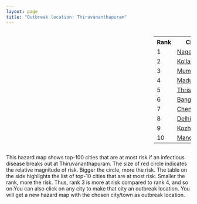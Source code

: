 ```yaml
---
layout: page
title: "Outbreak location: Thiruvananthapuram"
---
```

<div style="width: 100%; overflow: auto;">
<div style="width: 75%; float: left;">
<div id="mapid">
<script src="https://buda-magenta.github.io/hazard_map/load_map.js"></script>

<script>
var marker_outbreak = L.marker([8.576971, 77.050125],{"autoPan": true}).addTo(map); marker_outbreak.bindTooltip("Thiruvananthapuram").openTooltip();

var circle_1 = L.circle([8.188047, 77.429049], {"pane": "markerPane", "color": "red", "fill": true, "fillOpacity": 0.2, "fillRule": "evenodd", "lineCap": "round", "lineJoin": "round", "opacity": 1.0, "radius": 75299, "stroke": true, "weight": 3}).addTo(map);
circle_1.bindTooltip("Nagercoil<br>rank: 1<br>hazard index: 0.075300")
circle_1.bindPopup('<a href="https://buda-magenta.github.io/hazard_map/Nagercoil">Nagercoil</a>')

var circle_2 = L.circle([8.887951, 76.595501], {"pane": "markerPane", "color": "red", "fill": true, "fillOpacity": 0.2, "fillRule": "evenodd", "lineCap": "round", "lineJoin": "round", "opacity": 1.0, "radius": 61422, "stroke": true, "weight": 3}).addTo(map);
circle_2.bindTooltip("Kollam<br>rank: 2<br>hazard index: 0.061422")
circle_2.bindPopup('<a href="https://buda-magenta.github.io/hazard_map/Kollam">Kollam</a>')

var circle_3 = L.circle([19.075990, 72.877393], {"pane": "markerPane", "color": "red", "fill": true, "fillOpacity": 0.2, "fillRule": "evenodd", "lineCap": "round", "lineJoin": "round", "opacity": 1.0, "radius": 34786, "stroke": true, "weight": 3}).addTo(map);
circle_3.bindTooltip("Mumbai<br>rank: 3<br>hazard index: 0.034786")
circle_3.bindPopup('<a href="https://buda-magenta.github.io/hazard_map/Mumbai">Mumbai</a>')

var circle_4 = L.circle([9.926115, 78.114098], {"pane": "markerPane", "color": "red", "fill": true, "fillOpacity": 0.2, "fillRule": "evenodd", "lineCap": "round", "lineJoin": "round", "opacity": 1.0, "radius": 25527, "stroke": true, "weight": 3}).addTo(map);
circle_4.bindTooltip("Madurai<br>rank: 4<br>hazard index: 0.025528")
circle_4.bindPopup('<a href="https://buda-magenta.github.io/hazard_map/Madurai">Madurai</a>')

var circle_5 = L.circle([10.525626, 76.213254], {"pane": "markerPane", "color": "red", "fill": true, "fillOpacity": 0.2, "fillRule": "evenodd", "lineCap": "round", "lineJoin": "round", "opacity": 1.0, "radius": 25425, "stroke": true, "weight": 3}).addTo(map);
circle_5.bindTooltip("Thrissur<br>rank: 5<br>hazard index: 0.025426")
circle_5.bindPopup('<a href="https://buda-magenta.github.io/hazard_map/Thrissur">Thrissur</a>')

var circle_6 = L.circle([12.979120, 77.591300], {"pane": "markerPane", "color": "red", "fill": true, "fillOpacity": 0.2, "fillRule": "evenodd", "lineCap": "round", "lineJoin": "round", "opacity": 1.0, "radius": 17441, "stroke": true, "weight": 3}).addTo(map);
circle_6.bindTooltip("Bangalore<br>rank: 6<br>hazard index: 0.017441")
circle_6.bindPopup('<a href="https://buda-magenta.github.io/hazard_map/Bangalore">Bangalore</a>')

var circle_7 = L.circle([13.083694, 80.270186], {"pane": "markerPane", "color": "red", "fill": true, "fillOpacity": 0.2, "fillRule": "evenodd", "lineCap": "round", "lineJoin": "round", "opacity": 1.0, "radius": 16625, "stroke": true, "weight": 3}).addTo(map);
circle_7.bindTooltip("Chennai<br>rank: 7<br>hazard index: 0.016626")
circle_7.bindPopup('<a href="https://buda-magenta.github.io/hazard_map/Chennai">Chennai</a>')

var circle_8 = L.circle([28.651718, 77.221939], {"pane": "markerPane", "color": "red", "fill": true, "fillOpacity": 0.2, "fillRule": "evenodd", "lineCap": "round", "lineJoin": "round", "opacity": 1.0, "radius": 13389, "stroke": true, "weight": 3}).addTo(map);
circle_8.bindTooltip("Delhi<br>rank: 8<br>hazard index: 0.013389")
circle_8.bindPopup('<a href="https://buda-magenta.github.io/hazard_map/Delhi">Delhi</a>')

var circle_9 = L.circle([11.258608, 75.778874], {"pane": "markerPane", "color": "red", "fill": true, "fillOpacity": 0.2, "fillRule": "evenodd", "lineCap": "round", "lineJoin": "round", "opacity": 1.0, "radius": 13300, "stroke": true, "weight": 3}).addTo(map);
circle_9.bindTooltip("Kozhikode<br>rank: 9<br>hazard index: 0.013301")
circle_9.bindPopup('<a href="https://buda-magenta.github.io/hazard_map/Kozhikode">Kozhikode</a>')

var circle_10 = L.circle([12.869810, 74.843008], {"pane": "markerPane", "color": "red", "fill": true, "fillOpacity": 0.2, "fillRule": "evenodd", "lineCap": "round", "lineJoin": "round", "opacity": 1.0, "radius": 9344, "stroke": true, "weight": 3}).addTo(map);
circle_10.bindTooltip("Mangalore<br>rank: 10<br>hazard index: 0.009344")
circle_10.bindPopup('<a href="https://buda-magenta.github.io/hazard_map/Mangalore">Mangalore</a>')

var circle_11 = L.circle([9.931308, 76.267414], {"pane": "markerPane", "color": "red", "fill": true, "fillOpacity": 0.2, "fillRule": "evenodd", "lineCap": "round", "lineJoin": "round", "opacity": 1.0, "radius": 9131, "stroke": true, "weight": 3}).addTo(map);
circle_11.bindTooltip("Kochi<br>rank: 11<br>hazard index: 0.009132")
circle_11.bindPopup('<a href="https://buda-magenta.github.io/hazard_map/Kochi">Kochi</a>')

var circle_12 = L.circle([8.701220, 77.579269], {"pane": "markerPane", "color": "red", "fill": true, "fillOpacity": 0.2, "fillRule": "evenodd", "lineCap": "round", "lineJoin": "round", "opacity": 1.0, "radius": 8384, "stroke": true, "weight": 3}).addTo(map);
circle_12.bindTooltip("Tirunelveli<br>rank: 12<br>hazard index: 0.008385")
circle_12.bindPopup('<a href="https://buda-magenta.github.io/hazard_map/Tirunelveli">Tirunelveli</a>')

var circle_13 = L.circle([9.500665, 76.412414], {"pane": "markerPane", "color": "red", "fill": true, "fillOpacity": 0.2, "fillRule": "evenodd", "lineCap": "round", "lineJoin": "round", "opacity": 1.0, "radius": 6315, "stroke": true, "weight": 3}).addTo(map);
circle_13.bindTooltip("Alappuzha<br>rank: 13<br>hazard index: 0.006315")
circle_13.bindPopup('<a href="https://buda-magenta.github.io/hazard_map/Alappuzha">Alappuzha</a>')

var circle_14 = L.circle([17.388786, 78.461065], {"pane": "markerPane", "color": "red", "fill": true, "fillOpacity": 0.2, "fillRule": "evenodd", "lineCap": "round", "lineJoin": "round", "opacity": 1.0, "radius": 5489, "stroke": true, "weight": 3}).addTo(map);
circle_14.bindTooltip("Hyderabad<br>rank: 14<br>hazard index: 0.005489")
circle_14.bindPopup('<a href="https://buda-magenta.github.io/hazard_map/Hyderabad">Hyderabad</a>')

var circle_15 = L.circle([11.001812, 76.962843], {"pane": "markerPane", "color": "red", "fill": true, "fillOpacity": 0.2, "fillRule": "evenodd", "lineCap": "round", "lineJoin": "round", "opacity": 1.0, "radius": 5116, "stroke": true, "weight": 3}).addTo(map);
circle_15.bindTooltip("Coimbatore<br>rank: 15<br>hazard index: 0.005116")
circle_15.bindPopup('<a href="https://buda-magenta.github.io/hazard_map/Coimbatore">Coimbatore</a>')

var circle_16 = L.circle([11.664300, 78.146000], {"pane": "markerPane", "color": "red", "fill": true, "fillOpacity": 0.2, "fillRule": "evenodd", "lineCap": "round", "lineJoin": "round", "opacity": 1.0, "radius": 4005, "stroke": true, "weight": 3}).addTo(map);
circle_16.bindTooltip("Salem<br>rank: 16<br>hazard index: 0.004006")
circle_16.bindPopup('<a href="https://buda-magenta.github.io/hazard_map/Salem">Salem</a>')

var circle_17 = L.circle([8.805260, 78.145274], {"pane": "markerPane", "color": "red", "fill": true, "fillOpacity": 0.2, "fillRule": "evenodd", "lineCap": "round", "lineJoin": "round", "opacity": 1.0, "radius": 3885, "stroke": true, "weight": 3}).addTo(map);
circle_17.bindTooltip("Thoothukudi<br>rank: 17<br>hazard index: 0.003885")
circle_17.bindPopup('<a href="https://buda-magenta.github.io/hazard_map/Thoothukudi">Thoothukudi</a>')

var circle_18 = L.circle([19.194329, 72.970178], {"pane": "markerPane", "color": "red", "fill": true, "fillOpacity": 0.2, "fillRule": "evenodd", "lineCap": "round", "lineJoin": "round", "opacity": 1.0, "radius": 3565, "stroke": true, "weight": 3}).addTo(map);
circle_18.bindTooltip("Thane<br>rank: 18<br>hazard index: 0.003566")
circle_18.bindPopup('<a href="https://buda-magenta.github.io/hazard_map/Thane">Thane</a>')

var circle_19 = L.circle([22.541418, 88.357691], {"pane": "markerPane", "color": "red", "fill": true, "fillOpacity": 0.2, "fillRule": "evenodd", "lineCap": "round", "lineJoin": "round", "opacity": 1.0, "radius": 2447, "stroke": true, "weight": 3}).addTo(map);
circle_19.bindTooltip("Kolkata<br>rank: 19<br>hazard index: 0.002448")
circle_19.bindPopup('<a href="https://buda-magenta.github.io/hazard_map/Kolkata">Kolkata</a>')

var circle_20 = L.circle([25.531031, 78.652689], {"pane": "markerPane", "color": "red", "fill": true, "fillOpacity": 0.2, "fillRule": "evenodd", "lineCap": "round", "lineJoin": "round", "opacity": 1.0, "radius": 2431, "stroke": true, "weight": 3}).addTo(map);
circle_20.bindTooltip("Jhansi<br>rank: 20<br>hazard index: 0.002432")
circle_20.bindPopup('<a href="https://buda-magenta.github.io/hazard_map/Jhansi">Jhansi</a>')

var circle_21 = L.circle([21.170200, 72.831100], {"pane": "markerPane", "color": "red", "fill": true, "fillOpacity": 0.2, "fillRule": "evenodd", "lineCap": "round", "lineJoin": "round", "opacity": 1.0, "radius": 1620, "stroke": true, "weight": 3}).addTo(map);
circle_21.bindTooltip("Surat<br>rank: 21<br>hazard index: 0.001621")
circle_21.bindPopup('<a href="https://buda-magenta.github.io/hazard_map/Surat">Surat</a>')

var circle_22 = L.circle([10.804973, 78.687030], {"pane": "markerPane", "color": "red", "fill": true, "fillOpacity": 0.2, "fillRule": "evenodd", "lineCap": "round", "lineJoin": "round", "opacity": 1.0, "radius": 1597, "stroke": true, "weight": 3}).addTo(map);
circle_22.bindTooltip("Tiruchirappalli<br>rank: 22<br>hazard index: 0.001597")
circle_22.bindPopup('<a href="https://buda-magenta.github.io/hazard_map/Tiruchirappalli">Tiruchirappalli</a>')

var circle_23 = L.circle([18.521428, 73.854454], {"pane": "markerPane", "color": "red", "fill": true, "fillOpacity": 0.2, "fillRule": "evenodd", "lineCap": "round", "lineJoin": "round", "opacity": 1.0, "radius": 1451, "stroke": true, "weight": 3}).addTo(map);
circle_23.bindTooltip("Pune<br>rank: 23<br>hazard index: 0.001451")
circle_23.bindPopup('<a href="https://buda-magenta.github.io/hazard_map/Pune">Pune</a>')

var circle_24 = L.circle([11.101781, 77.345192], {"pane": "markerPane", "color": "red", "fill": true, "fillOpacity": 0.2, "fillRule": "evenodd", "lineCap": "round", "lineJoin": "round", "opacity": 1.0, "radius": 1317, "stroke": true, "weight": 3}).addTo(map);
circle_24.bindTooltip("Tiruppur<br>rank: 24<br>hazard index: 0.001318")
circle_24.bindPopup('<a href="https://buda-magenta.github.io/hazard_map/Tiruppur">Tiruppur</a>')

var circle_25 = L.circle([21.149813, 79.082056], {"pane": "markerPane", "color": "red", "fill": true, "fillOpacity": 0.2, "fillRule": "evenodd", "lineCap": "round", "lineJoin": "round", "opacity": 1.0, "radius": 1281, "stroke": true, "weight": 3}).addTo(map);
circle_25.bindTooltip("Nagpur<br>rank: 25<br>hazard index: 0.001282")
circle_25.bindPopup('<a href="https://buda-magenta.github.io/hazard_map/Nagpur">Nagpur</a>')

var circle_26 = L.circle([10.330330, 78.067398], {"pane": "markerPane", "color": "red", "fill": true, "fillOpacity": 0.2, "fillRule": "evenodd", "lineCap": "round", "lineJoin": "round", "opacity": 1.0, "radius": 1120, "stroke": true, "weight": 3}).addTo(map);
circle_26.bindTooltip("Dindigul<br>rank: 26<br>hazard index: 0.001120")
circle_26.bindPopup('<a href="https://buda-magenta.github.io/hazard_map/Dindigul">Dindigul</a>')

var circle_27 = L.circle([10.787898, 76.474087], {"pane": "markerPane", "color": "red", "fill": true, "fillOpacity": 0.2, "fillRule": "evenodd", "lineCap": "round", "lineJoin": "round", "opacity": 1.0, "radius": 1092, "stroke": true, "weight": 3}).addTo(map);
circle_27.bindTooltip("Palakkad<br>rank: 27<br>hazard index: 0.001093")
circle_27.bindPopup('<a href="https://buda-magenta.github.io/hazard_map/Palakkad">Palakkad</a>')

var circle_28 = L.circle([9.403158, 77.518264], {"pane": "markerPane", "color": "red", "fill": true, "fillOpacity": 0.2, "fillRule": "evenodd", "lineCap": "round", "lineJoin": "round", "opacity": 1.0, "radius": 1091, "stroke": true, "weight": 3}).addTo(map);
circle_28.bindTooltip("Rajapalayam<br>rank: 28<br>hazard index: 0.001092")
circle_28.bindPopup('<a href="https://buda-magenta.github.io/hazard_map/Rajapalayam">Rajapalayam</a>')

var circle_29 = L.circle([16.508759, 80.618510], {"pane": "markerPane", "color": "red", "fill": true, "fillOpacity": 0.2, "fillRule": "evenodd", "lineCap": "round", "lineJoin": "round", "opacity": 1.0, "radius": 1076, "stroke": true, "weight": 3}).addTo(map);
circle_29.bindTooltip("Vijayawada<br>rank: 29<br>hazard index: 0.001076")
circle_29.bindPopup('<a href="https://buda-magenta.github.io/hazard_map/Vijayawada">Vijayawada</a>')

var circle_30 = L.circle([23.021624, 72.579707], {"pane": "markerPane", "color": "red", "fill": true, "fillOpacity": 0.2, "fillRule": "evenodd", "lineCap": "round", "lineJoin": "round", "opacity": 1.0, "radius": 1038, "stroke": true, "weight": 3}).addTo(map);
circle_30.bindTooltip("Ahmedabad<br>rank: 30<br>hazard index: 0.001038")
circle_30.bindPopup('<a href="https://buda-magenta.github.io/hazard_map/Ahmedabad">Ahmedabad</a>')

var circle_31 = L.circle([17.723128, 83.301284], {"pane": "markerPane", "color": "red", "fill": true, "fillOpacity": 0.2, "fillRule": "evenodd", "lineCap": "round", "lineJoin": "round", "opacity": 1.0, "radius": 854, "stroke": true, "weight": 3}).addTo(map);
circle_31.bindTooltip("Visakhapatnam<br>rank: 31<br>hazard index: 0.000854")
circle_31.bindPopup('<a href="https://buda-magenta.github.io/hazard_map/Visakhapatnam">Visakhapatnam</a>')

var circle_32 = L.circle([22.297314, 73.194257], {"pane": "markerPane", "color": "red", "fill": true, "fillOpacity": 0.2, "fillRule": "evenodd", "lineCap": "round", "lineJoin": "round", "opacity": 1.0, "radius": 843, "stroke": true, "weight": 3}).addTo(map);
circle_32.bindTooltip("Vadodara<br>rank: 32<br>hazard index: 0.000844")
circle_32.bindPopup('<a href="https://buda-magenta.github.io/hazard_map/Vadodara">Vadodara</a>')

var circle_33 = L.circle([12.305183, 76.655361], {"pane": "markerPane", "color": "red", "fill": true, "fillOpacity": 0.2, "fillRule": "evenodd", "lineCap": "round", "lineJoin": "round", "opacity": 1.0, "radius": 819, "stroke": true, "weight": 3}).addTo(map);
circle_33.bindTooltip("Mysore<br>rank: 33<br>hazard index: 0.000820")
circle_33.bindPopup('<a href="https://buda-magenta.github.io/hazard_map/Mysore">Mysore</a>')

var circle_34 = L.circle([23.258486, 77.401989], {"pane": "markerPane", "color": "red", "fill": true, "fillOpacity": 0.2, "fillRule": "evenodd", "lineCap": "round", "lineJoin": "round", "opacity": 1.0, "radius": 797, "stroke": true, "weight": 3}).addTo(map);
circle_34.bindTooltip("Bhopal<br>rank: 34<br>hazard index: 0.000797")
circle_34.bindPopup('<a href="https://buda-magenta.github.io/hazard_map/Bhopal">Bhopal</a>')

var circle_35 = L.circle([11.369204, 77.676627], {"pane": "markerPane", "color": "red", "fill": true, "fillOpacity": 0.2, "fillRule": "evenodd", "lineCap": "round", "lineJoin": "round", "opacity": 1.0, "radius": 756, "stroke": true, "weight": 3}).addTo(map);
circle_35.bindTooltip("Erode<br>rank: 35<br>hazard index: 0.000757")
circle_35.bindPopup('<a href="https://buda-magenta.github.io/hazard_map/Erode">Erode</a>')

var circle_36 = L.circle([19.439885, 72.880383], {"pane": "markerPane", "color": "red", "fill": true, "fillOpacity": 0.2, "fillRule": "evenodd", "lineCap": "round", "lineJoin": "round", "opacity": 1.0, "radius": 618, "stroke": true, "weight": 3}).addTo(map);
circle_36.bindTooltip("Vasai<br>rank: 36<br>hazard index: 0.000618")
circle_36.bindPopup('<a href="https://buda-magenta.github.io/hazard_map/Vasai">Vasai</a>')

var circle_37 = L.circle([14.449372, 79.987376], {"pane": "markerPane", "color": "red", "fill": true, "fillOpacity": 0.2, "fillRule": "evenodd", "lineCap": "round", "lineJoin": "round", "opacity": 1.0, "radius": 537, "stroke": true, "weight": 3}).addTo(map);
circle_37.bindTooltip("Nellore<br>rank: 37<br>hazard index: 0.000538")
circle_37.bindPopup('<a href="https://buda-magenta.github.io/hazard_map/Nellore">Nellore</a>')

var circle_38 = L.circle([27.175255, 78.009816], {"pane": "markerPane", "color": "red", "fill": true, "fillOpacity": 0.2, "fillRule": "evenodd", "lineCap": "round", "lineJoin": "round", "opacity": 1.0, "radius": 530, "stroke": true, "weight": 3}).addTo(map);
circle_38.bindTooltip("Agra<br>rank: 38<br>hazard index: 0.000531")
circle_38.bindPopup('<a href="https://buda-magenta.github.io/hazard_map/Agra">Agra</a>')

var circle_39 = L.circle([18.627929, 73.800983], {"pane": "markerPane", "color": "red", "fill": true, "fillOpacity": 0.2, "fillRule": "evenodd", "lineCap": "round", "lineJoin": "round", "opacity": 1.0, "radius": 487, "stroke": true, "weight": 3}).addTo(map);
circle_39.bindTooltip("Pimpri Chinchwad<br>rank: 39<br>hazard index: 0.000488")
circle_39.bindPopup('<a href="https://buda-magenta.github.io/hazard_map/Pimpri_Chinchwad">Pimpri Chinchwad</a>')

var circle_40 = L.circle([20.011247, 73.790236], {"pane": "markerPane", "color": "red", "fill": true, "fillOpacity": 0.2, "fillRule": "evenodd", "lineCap": "round", "lineJoin": "round", "opacity": 1.0, "radius": 478, "stroke": true, "weight": 3}).addTo(map);
circle_40.bindTooltip("Nashik<br>rank: 40<br>hazard index: 0.000478")
circle_40.bindPopup('<a href="https://buda-magenta.github.io/hazard_map/Nashik">Nashik</a>')

var circle_41 = L.circle([13.340077, 77.100621], {"pane": "markerPane", "color": "red", "fill": true, "fillOpacity": 0.2, "fillRule": "evenodd", "lineCap": "round", "lineJoin": "round", "opacity": 1.0, "radius": 445, "stroke": true, "weight": 3}).addTo(map);
circle_41.bindTooltip("Tumkur<br>rank: 41<br>hazard index: 0.000446")
circle_41.bindPopup('<a href="https://buda-magenta.github.io/hazard_map/Tumkur">Tumkur</a>')

var circle_42 = L.circle([20.266777, 85.843559], {"pane": "markerPane", "color": "red", "fill": true, "fillOpacity": 0.2, "fillRule": "evenodd", "lineCap": "round", "lineJoin": "round", "opacity": 1.0, "radius": 413, "stroke": true, "weight": 3}).addTo(map);
circle_42.bindTooltip("Bhubaneswar<br>rank: 42<br>hazard index: 0.000414")
circle_42.bindPopup('<a href="https://buda-magenta.github.io/hazard_map/Bhubaneswar">Bhubaneswar</a>')

var circle_43 = L.circle([19.261944, 73.194760], {"pane": "markerPane", "color": "red", "fill": true, "fillOpacity": 0.2, "fillRule": "evenodd", "lineCap": "round", "lineJoin": "round", "opacity": 1.0, "radius": 402, "stroke": true, "weight": 3}).addTo(map);
circle_43.bindTooltip("Ulhas Nagar<br>rank: 43<br>hazard index: 0.000403")
circle_43.bindPopup('<a href="https://buda-magenta.github.io/hazard_map/Ulhas_Nagar">Ulhas Nagar</a>')

var circle_44 = L.circle([15.398403, 73.812918], {"pane": "markerPane", "color": "red", "fill": true, "fillOpacity": 0.2, "fillRule": "evenodd", "lineCap": "round", "lineJoin": "round", "opacity": 1.0, "radius": 400, "stroke": true, "weight": 3}).addTo(map);
circle_44.bindTooltip("Vasco Da Gama<br>rank: 44<br>hazard index: 0.000400")
circle_44.bindPopup('<a href="https://buda-magenta.github.io/hazard_map/Vasco_Da_Gama">Vasco Da Gama</a>')

var circle_45 = L.circle([16.291519, 80.454159], {"pane": "markerPane", "color": "red", "fill": true, "fillOpacity": 0.2, "fillRule": "evenodd", "lineCap": "round", "lineJoin": "round", "opacity": 1.0, "radius": 373, "stroke": true, "weight": 3}).addTo(map);
circle_45.bindTooltip("Guntur<br>rank: 45<br>hazard index: 0.000373")
circle_45.bindPopup('<a href="https://buda-magenta.github.io/hazard_map/Guntur">Guntur</a>')

var circle_46 = L.circle([13.631637, 79.423171], {"pane": "markerPane", "color": "red", "fill": true, "fillOpacity": 0.2, "fillRule": "evenodd", "lineCap": "round", "lineJoin": "round", "opacity": 1.0, "radius": 356, "stroke": true, "weight": 3}).addTo(map);
circle_46.bindTooltip("Tirupati<br>rank: 46<br>hazard index: 0.000356")
circle_46.bindPopup('<a href="https://buda-magenta.github.io/hazard_map/Tirupati">Tirupati</a>')

var circle_47 = L.circle([26.203725, 78.157363], {"pane": "markerPane", "color": "red", "fill": true, "fillOpacity": 0.2, "fillRule": "evenodd", "lineCap": "round", "lineJoin": "round", "opacity": 1.0, "radius": 355, "stroke": true, "weight": 3}).addTo(map);
circle_47.bindTooltip("Gwalior<br>rank: 47<br>hazard index: 0.000355")
circle_47.bindPopup('<a href="https://buda-magenta.github.io/hazard_map/Gwalior">Gwalior</a>')

var circle_48 = L.circle([17.980609, 79.598212], {"pane": "markerPane", "color": "red", "fill": true, "fillOpacity": 0.2, "fillRule": "evenodd", "lineCap": "round", "lineJoin": "round", "opacity": 1.0, "radius": 330, "stroke": true, "weight": 3}).addTo(map);
circle_48.bindTooltip("Warangal<br>rank: 48<br>hazard index: 0.000330")
circle_48.bindPopup('<a href="https://buda-magenta.github.io/hazard_map/Warangal">Warangal</a>')

var circle_49 = L.circle([13.341917, 74.747323], {"pane": "markerPane", "color": "red", "fill": true, "fillOpacity": 0.2, "fillRule": "evenodd", "lineCap": "round", "lineJoin": "round", "opacity": 1.0, "radius": 302, "stroke": true, "weight": 3}).addTo(map);
circle_49.bindTooltip("Udupi<br>rank: 49<br>hazard index: 0.000303")
circle_49.bindPopup('<a href="https://buda-magenta.github.io/hazard_map/Udupi">Udupi</a>')

var circle_50 = L.circle([20.468600, 85.879200], {"pane": "markerPane", "color": "red", "fill": true, "fillOpacity": 0.2, "fillRule": "evenodd", "lineCap": "round", "lineJoin": "round", "opacity": 1.0, "radius": 299, "stroke": true, "weight": 3}).addTo(map);
circle_50.bindTooltip("Cuttack<br>rank: 50<br>hazard index: 0.000299")
circle_50.bindPopup('<a href="https://buda-magenta.github.io/hazard_map/Cuttack">Cuttack</a>')

var circle_51 = L.circle([25.196826, 76.000893], {"pane": "markerPane", "color": "red", "fill": true, "fillOpacity": 0.2, "fillRule": "evenodd", "lineCap": "round", "lineJoin": "round", "opacity": 1.0, "radius": 291, "stroke": true, "weight": 3}).addTo(map);
circle_51.bindTooltip("Kota<br>rank: 51<br>hazard index: 0.000291")
circle_51.bindPopup('<a href="https://buda-magenta.github.io/hazard_map/Kota">Kota</a>')

var circle_52 = L.circle([26.180598, 91.753943], {"pane": "markerPane", "color": "red", "fill": true, "fillOpacity": 0.2, "fillRule": "evenodd", "lineCap": "round", "lineJoin": "round", "opacity": 1.0, "radius": 278, "stroke": true, "weight": 3}).addTo(map);
circle_52.bindTooltip("Guwahati<br>rank: 52<br>hazard index: 0.000279")
circle_52.bindPopup('<a href="https://buda-magenta.github.io/hazard_map/Guwahati">Guwahati</a>')

var circle_53 = L.circle([26.460914, 80.321759], {"pane": "markerPane", "color": "red", "fill": true, "fillOpacity": 0.2, "fillRule": "evenodd", "lineCap": "round", "lineJoin": "round", "opacity": 1.0, "radius": 255, "stroke": true, "weight": 3}).addTo(map);
circle_53.bindTooltip("Kanpur<br>rank: 53<br>hazard index: 0.000255")
circle_53.bindPopup('<a href="https://buda-magenta.github.io/hazard_map/Kanpur">Kanpur</a>')

var circle_54 = L.circle([13.125476, 80.094090], {"pane": "markerPane", "color": "red", "fill": true, "fillOpacity": 0.2, "fillRule": "evenodd", "lineCap": "round", "lineJoin": "round", "opacity": 1.0, "radius": 237, "stroke": true, "weight": 3}).addTo(map);
circle_54.bindTooltip("Avadi<br>rank: 54<br>hazard index: 0.000238")
circle_54.bindPopup('<a href="https://buda-magenta.github.io/hazard_map/Avadi">Avadi</a>')

var circle_55 = L.circle([19.143607, 73.295535], {"pane": "markerPane", "color": "red", "fill": true, "fillOpacity": 0.2, "fillRule": "evenodd", "lineCap": "round", "lineJoin": "round", "opacity": 1.0, "radius": 233, "stroke": true, "weight": 3}).addTo(map);
circle_55.bindTooltip("Ambarnath<br>rank: 55<br>hazard index: 0.000234")
circle_55.bindPopup('<a href="https://buda-magenta.github.io/hazard_map/Ambarnath">Ambarnath</a>')

var circle_56 = L.circle([13.156387, 80.300528], {"pane": "markerPane", "color": "red", "fill": true, "fillOpacity": 0.2, "fillRule": "evenodd", "lineCap": "round", "lineJoin": "round", "opacity": 1.0, "radius": 226, "stroke": true, "weight": 3}).addTo(map);
circle_56.bindTooltip("Tiruvottiyur<br>rank: 56<br>hazard index: 0.000226")
circle_56.bindPopup('<a href="https://buda-magenta.github.io/hazard_map/Tiruvottiyur">Tiruvottiyur</a>')

var circle_57 = L.circle([10.786027, 79.138150], {"pane": "markerPane", "color": "red", "fill": true, "fillOpacity": 0.2, "fillRule": "evenodd", "lineCap": "round", "lineJoin": "round", "opacity": 1.0, "radius": 226, "stroke": true, "weight": 3}).addTo(map);
circle_57.bindTooltip("Thanjavur<br>rank: 57<br>hazard index: 0.000226")
circle_57.bindPopup('<a href="https://buda-magenta.github.io/hazard_map/Thanjavur">Thanjavur</a>')

var circle_58 = L.circle([12.955100, 78.269900], {"pane": "markerPane", "color": "red", "fill": true, "fillOpacity": 0.2, "fillRule": "evenodd", "lineCap": "round", "lineJoin": "round", "opacity": 1.0, "radius": 221, "stroke": true, "weight": 3}).addTo(map);
circle_58.bindTooltip("Robertson Pet<br>rank: 58<br>hazard index: 0.000222")
circle_58.bindPopup('<a href="https://buda-magenta.github.io/hazard_map/Robertson_Pet">Robertson Pet</a>')

var circle_59 = L.circle([20.432402, 73.141172], {"pane": "markerPane", "color": "red", "fill": true, "fillOpacity": 0.2, "fillRule": "evenodd", "lineCap": "round", "lineJoin": "round", "opacity": 1.0, "radius": 217, "stroke": true, "weight": 3}).addTo(map);
circle_59.bindTooltip("Valsad<br>rank: 59<br>hazard index: 0.000218")
circle_59.bindPopup('<a href="https://buda-magenta.github.io/hazard_map/Valsad">Valsad</a>')

var circle_60 = L.circle([19.295200, 72.854400], {"pane": "markerPane", "color": "red", "fill": true, "fillOpacity": 0.2, "fillRule": "evenodd", "lineCap": "round", "lineJoin": "round", "opacity": 1.0, "radius": 210, "stroke": true, "weight": 3}).addTo(map);
circle_60.bindTooltip("Mira-Bhayandar<br>rank: 60<br>hazard index: 0.000211")
circle_60.bindPopup('<a href="https://buda-magenta.github.io/hazard_map/Mira-Bhayandar">Mira-Bhayandar</a>')

var circle_61 = L.circle([15.507555, 80.060800], {"pane": "markerPane", "color": "red", "fill": true, "fillOpacity": 0.2, "fillRule": "evenodd", "lineCap": "round", "lineJoin": "round", "opacity": 1.0, "radius": 209, "stroke": true, "weight": 3}).addTo(map);
circle_61.bindTooltip("Ongole<br>rank: 61<br>hazard index: 0.000210")
circle_61.bindPopup('<a href="https://buda-magenta.github.io/hazard_map/Ongole">Ongole</a>')

var circle_62 = L.circle([28.402979, 77.310384], {"pane": "markerPane", "color": "red", "fill": true, "fillOpacity": 0.2, "fillRule": "evenodd", "lineCap": "round", "lineJoin": "round", "opacity": 1.0, "radius": 201, "stroke": true, "weight": 3}).addTo(map);
circle_62.bindTooltip("Faridabad<br>rank: 62<br>hazard index: 0.000202")
circle_62.bindPopup('<a href="https://buda-magenta.github.io/hazard_map/Faridabad">Faridabad</a>')

var circle_63 = L.circle([26.838100, 80.934600], {"pane": "markerPane", "color": "red", "fill": true, "fillOpacity": 0.2, "fillRule": "evenodd", "lineCap": "round", "lineJoin": "round", "opacity": 1.0, "radius": 200, "stroke": true, "weight": 3}).addTo(map);
circle_63.bindTooltip("Lucknow<br>rank: 63<br>hazard index: 0.000200")
circle_63.bindPopup('<a href="https://buda-magenta.github.io/hazard_map/Lucknow">Lucknow</a>')

var circle_64 = L.circle([28.428262, 77.002700], {"pane": "markerPane", "color": "red", "fill": true, "fillOpacity": 0.2, "fillRule": "evenodd", "lineCap": "round", "lineJoin": "round", "opacity": 1.0, "radius": 189, "stroke": true, "weight": 3}).addTo(map);
circle_64.bindTooltip("Gurgaon<br>rank: 64<br>hazard index: 0.000189")
circle_64.bindPopup('<a href="https://buda-magenta.github.io/hazard_map/Gurgaon">Gurgaon</a>')

var circle_65 = L.circle([17.636129, 74.298278], {"pane": "markerPane", "color": "red", "fill": true, "fillOpacity": 0.2, "fillRule": "evenodd", "lineCap": "round", "lineJoin": "round", "opacity": 1.0, "radius": 180, "stroke": true, "weight": 3}).addTo(map);
circle_65.bindTooltip("Satara<br>rank: 65<br>hazard index: 0.000181")
circle_65.bindPopup('<a href="https://buda-magenta.github.io/hazard_map/Satara">Satara</a>')

var circle_66 = L.circle([17.005045, 81.780473], {"pane": "markerPane", "color": "red", "fill": true, "fillOpacity": 0.2, "fillRule": "evenodd", "lineCap": "round", "lineJoin": "round", "opacity": 1.0, "radius": 169, "stroke": true, "weight": 3}).addTo(map);
circle_66.bindTooltip("Rajahmundry<br>rank: 66<br>hazard index: 0.000170")
circle_66.bindPopup('<a href="https://buda-magenta.github.io/hazard_map/Rajahmundry">Rajahmundry</a>')

var circle_67 = L.circle([11.715950, 79.767053], {"pane": "markerPane", "color": "red", "fill": true, "fillOpacity": 0.2, "fillRule": "evenodd", "lineCap": "round", "lineJoin": "round", "opacity": 1.0, "radius": 169, "stroke": true, "weight": 3}).addTo(map);
circle_67.bindTooltip("Cuddalore Port<br>rank: 67<br>hazard index: 0.000169")
circle_67.bindPopup('<a href="https://buda-magenta.github.io/hazard_map/Cuddalore_Port">Cuddalore Port</a>')

var circle_68 = L.circle([19.362531, 73.078475], {"pane": "markerPane", "color": "red", "fill": true, "fillOpacity": 0.2, "fillRule": "evenodd", "lineCap": "round", "lineJoin": "round", "opacity": 1.0, "radius": 168, "stroke": true, "weight": 3}).addTo(map);
circle_68.bindTooltip("Bhiwandi<br>rank: 68<br>hazard index: 0.000168")
circle_68.bindPopup('<a href="https://buda-magenta.github.io/hazard_map/Bhiwandi">Bhiwandi</a>')

var circle_69 = L.circle([20.030976, 79.358139], {"pane": "markerPane", "color": "red", "fill": true, "fillOpacity": 0.2, "fillRule": "evenodd", "lineCap": "round", "lineJoin": "round", "opacity": 1.0, "radius": 157, "stroke": true, "weight": 3}).addTo(map);
circle_69.bindTooltip("Chandrapur<br>rank: 69<br>hazard index: 0.000157")
circle_69.bindPopup('<a href="https://buda-magenta.github.io/hazard_map/Chandrapur">Chandrapur</a>')

var circle_70 = L.circle([27.633333, 77.583333], {"pane": "markerPane", "color": "red", "fill": true, "fillOpacity": 0.2, "fillRule": "evenodd", "lineCap": "round", "lineJoin": "round", "opacity": 1.0, "radius": 150, "stroke": true, "weight": 3}).addTo(map);
circle_70.bindTooltip("Mathura<br>rank: 70<br>hazard index: 0.000150")
circle_70.bindPopup('<a href="https://buda-magenta.github.io/hazard_map/Mathura">Mathura</a>')

var circle_71 = L.circle([22.720362, 75.868200], {"pane": "markerPane", "color": "red", "fill": true, "fillOpacity": 0.2, "fillRule": "evenodd", "lineCap": "round", "lineJoin": "round", "opacity": 1.0, "radius": 150, "stroke": true, "weight": 3}).addTo(map);
circle_71.bindTooltip("Indore<br>rank: 71<br>hazard index: 0.000150")
circle_71.bindPopup('<a href="https://buda-magenta.github.io/hazard_map/Indore">Indore</a>')

var circle_72 = L.circle([12.732884, 77.830948], {"pane": "markerPane", "color": "red", "fill": true, "fillOpacity": 0.2, "fillRule": "evenodd", "lineCap": "round", "lineJoin": "round", "opacity": 1.0, "radius": 148, "stroke": true, "weight": 3}).addTo(map);
circle_72.bindTooltip("Hosur<br>rank: 72<br>hazard index: 0.000149")
circle_72.bindPopup('<a href="https://buda-magenta.github.io/hazard_map/Hosur">Hosur</a>')

var circle_73 = L.circle([26.716413, 88.430992], {"pane": "markerPane", "color": "red", "fill": true, "fillOpacity": 0.2, "fillRule": "evenodd", "lineCap": "round", "lineJoin": "round", "opacity": 1.0, "radius": 147, "stroke": true, "weight": 3}).addTo(map);
circle_73.bindTooltip("Siliguri<br>rank: 73<br>hazard index: 0.000147")
circle_73.bindPopup('<a href="https://buda-magenta.github.io/hazard_map/Siliguri">Siliguri</a>')

var circle_74 = L.circle([12.929903, 80.111823], {"pane": "markerPane", "color": "red", "fill": true, "fillOpacity": 0.2, "fillRule": "evenodd", "lineCap": "round", "lineJoin": "round", "opacity": 1.0, "radius": 145, "stroke": true, "weight": 3}).addTo(map);
circle_74.bindTooltip("Tambaram<br>rank: 74<br>hazard index: 0.000145")
circle_74.bindPopup('<a href="https://buda-magenta.github.io/hazard_map/Tambaram">Tambaram</a>')

var circle_75 = L.circle([13.160105, 79.155551], {"pane": "markerPane", "color": "red", "fill": true, "fillOpacity": 0.2, "fillRule": "evenodd", "lineCap": "round", "lineJoin": "round", "opacity": 1.0, "radius": 141, "stroke": true, "weight": 3}).addTo(map);
circle_75.bindTooltip("Chittoor<br>rank: 75<br>hazard index: 0.000142")
circle_75.bindPopup('<a href="https://buda-magenta.github.io/hazard_map/Chittoor">Chittoor</a>')

var circle_76 = L.circle([17.849907, 75.276320], {"pane": "markerPane", "color": "red", "fill": true, "fillOpacity": 0.2, "fillRule": "evenodd", "lineCap": "round", "lineJoin": "round", "opacity": 1.0, "radius": 138, "stroke": true, "weight": 3}).addTo(map);
circle_76.bindTooltip("Solapur<br>rank: 76<br>hazard index: 0.000139")
circle_76.bindPopup('<a href="https://buda-magenta.github.io/hazard_map/Solapur">Solapur</a>')

var circle_77 = L.circle([28.901090, 76.580194], {"pane": "markerPane", "color": "red", "fill": true, "fillOpacity": 0.2, "fillRule": "evenodd", "lineCap": "round", "lineJoin": "round", "opacity": 1.0, "radius": 137, "stroke": true, "weight": 3}).addTo(map);
circle_77.bindTooltip("Rohtak<br>rank: 77<br>hazard index: 0.000138")
circle_77.bindPopup('<a href="https://buda-magenta.github.io/hazard_map/Rohtak">Rohtak</a>')

var circle_78 = L.circle([22.305199, 70.802833], {"pane": "markerPane", "color": "red", "fill": true, "fillOpacity": 0.2, "fillRule": "evenodd", "lineCap": "round", "lineJoin": "round", "opacity": 1.0, "radius": 132, "stroke": true, "weight": 3}).addTo(map);
circle_78.bindTooltip("Rajkot<br>rank: 78<br>hazard index: 0.000133")
circle_78.bindPopup('<a href="https://buda-magenta.github.io/hazard_map/Rajkot">Rajkot</a>')

var circle_79 = L.circle([12.523889, 76.896196], {"pane": "markerPane", "color": "red", "fill": true, "fillOpacity": 0.2, "fillRule": "evenodd", "lineCap": "round", "lineJoin": "round", "opacity": 1.0, "radius": 121, "stroke": true, "weight": 3}).addTo(map);
circle_79.bindTooltip("Mandya<br>rank: 79<br>hazard index: 0.000122")
circle_79.bindPopup('<a href="https://buda-magenta.github.io/hazard_map/Mandya">Mandya</a>')

var circle_80 = L.circle([30.909016, 75.851601], {"pane": "markerPane", "color": "red", "fill": true, "fillOpacity": 0.2, "fillRule": "evenodd", "lineCap": "round", "lineJoin": "round", "opacity": 1.0, "radius": 121, "stroke": true, "weight": 3}).addTo(map);
circle_80.bindTooltip("Ludhiana<br>rank: 80<br>hazard index: 0.000121")
circle_80.bindPopup('<a href="https://buda-magenta.github.io/hazard_map/Ludhiana">Ludhiana</a>')

var circle_81 = L.circle([28.863842, 78.805778], {"pane": "markerPane", "color": "red", "fill": true, "fillOpacity": 0.2, "fillRule": "evenodd", "lineCap": "round", "lineJoin": "round", "opacity": 1.0, "radius": 120, "stroke": true, "weight": 3}).addTo(map);
circle_81.bindTooltip("Moradabad<br>rank: 81<br>hazard index: 0.000121")
circle_81.bindPopup('<a href="https://buda-magenta.github.io/hazard_map/Moradabad">Moradabad</a>')

var circle_82 = L.circle([29.000653, 77.768229], {"pane": "markerPane", "color": "red", "fill": true, "fillOpacity": 0.2, "fillRule": "evenodd", "lineCap": "round", "lineJoin": "round", "opacity": 1.0, "radius": 116, "stroke": true, "weight": 3}).addTo(map);
circle_82.bindTooltip("Meerut<br>rank: 82<br>hazard index: 0.000117")
circle_82.bindPopup('<a href="https://buda-magenta.github.io/hazard_map/Meerut">Meerut</a>')

var circle_83 = L.circle([16.237773, 80.646422], {"pane": "markerPane", "color": "red", "fill": true, "fillOpacity": 0.2, "fillRule": "evenodd", "lineCap": "round", "lineJoin": "round", "opacity": 1.0, "radius": 114, "stroke": true, "weight": 3}).addTo(map);
circle_83.bindTooltip("Tenali<br>rank: 83<br>hazard index: 0.000115")
circle_83.bindPopup('<a href="https://buda-magenta.github.io/hazard_map/Tenali">Tenali</a>')

var circle_84 = L.circle([26.915458, 75.818982], {"pane": "markerPane", "color": "red", "fill": true, "fillOpacity": 0.2, "fillRule": "evenodd", "lineCap": "round", "lineJoin": "round", "opacity": 1.0, "radius": 114, "stroke": true, "weight": 3}).addTo(map);
circle_84.bindTooltip("Jaipur<br>rank: 84<br>hazard index: 0.000114")
circle_84.bindPopup('<a href="https://buda-magenta.github.io/hazard_map/Jaipur">Jaipur</a>')

var circle_85 = L.circle([13.137000, 78.133961], {"pane": "markerPane", "color": "red", "fill": true, "fillOpacity": 0.2, "fillRule": "evenodd", "lineCap": "round", "lineJoin": "round", "opacity": 1.0, "radius": 114, "stroke": true, "weight": 3}).addTo(map);
circle_85.bindTooltip("Kolar<br>rank: 85<br>hazard index: 0.000114")
circle_85.bindPopup('<a href="https://buda-magenta.github.io/hazard_map/Kolar">Kolar</a>')

var circle_86 = L.circle([18.112082, 83.405220], {"pane": "markerPane", "color": "red", "fill": true, "fillOpacity": 0.2, "fillRule": "evenodd", "lineCap": "round", "lineJoin": "round", "opacity": 1.0, "radius": 112, "stroke": true, "weight": 3}).addTo(map);
circle_86.bindTooltip("Vizianagaram<br>rank: 86<br>hazard index: 0.000112")
circle_86.bindPopup('<a href="https://buda-magenta.github.io/hazard_map/Vizianagaram">Vizianagaram</a>')

var circle_87 = L.circle([18.761516, 79.478785], {"pane": "markerPane", "color": "red", "fill": true, "fillOpacity": 0.2, "fillRule": "evenodd", "lineCap": "round", "lineJoin": "round", "opacity": 1.0, "radius": 111, "stroke": true, "weight": 3}).addTo(map);
circle_87.bindTooltip("Ramagundam<br>rank: 87<br>hazard index: 0.000111")
circle_87.bindPopup('<a href="https://buda-magenta.github.io/hazard_map/Ramagundam">Ramagundam</a>')

var circle_88 = L.circle([13.007082, 76.099270], {"pane": "markerPane", "color": "red", "fill": true, "fillOpacity": 0.2, "fillRule": "evenodd", "lineCap": "round", "lineJoin": "round", "opacity": 1.0, "radius": 102, "stroke": true, "weight": 3}).addTo(map);
circle_88.bindTooltip("Hassan<br>rank: 88<br>hazard index: 0.000102")
circle_88.bindPopup('<a href="https://buda-magenta.github.io/hazard_map/Hassan">Hassan</a>')

var circle_89 = L.circle([14.466127, 75.920636], {"pane": "markerPane", "color": "red", "fill": true, "fillOpacity": 0.2, "fillRule": "evenodd", "lineCap": "round", "lineJoin": "round", "opacity": 1.0, "radius": 102, "stroke": true, "weight": 3}).addTo(map);
circle_89.bindTooltip("Davanagere<br>rank: 89<br>hazard index: 0.000102")
circle_89.bindPopup('<a href="https://buda-magenta.github.io/hazard_map/Davanagere">Davanagere</a>')

var circle_90 = L.circle([25.133173, 86.525040], {"pane": "markerPane", "color": "red", "fill": true, "fillOpacity": 0.2, "fillRule": "evenodd", "lineCap": "round", "lineJoin": "round", "opacity": 1.0, "radius": 102, "stroke": true, "weight": 3}).addTo(map);
circle_90.bindTooltip("Kharagpur<br>rank: 90<br>hazard index: 0.000102")
circle_90.bindPopup('<a href="https://buda-magenta.github.io/hazard_map/Kharagpur">Kharagpur</a>')

var circle_91 = L.circle([12.989816, 80.100987], {"pane": "markerPane", "color": "red", "fill": true, "fillOpacity": 0.2, "fillRule": "evenodd", "lineCap": "round", "lineJoin": "round", "opacity": 1.0, "radius": 100, "stroke": true, "weight": 3}).addTo(map);
circle_91.bindTooltip("Pallavaram<br>rank: 91<br>hazard index: 0.000100")
circle_91.bindPopup('<a href="https://buda-magenta.github.io/hazard_map/Pallavaram">Pallavaram</a>')

var circle_92 = L.circle([15.426365, 75.630079], {"pane": "markerPane", "color": "red", "fill": true, "fillOpacity": 0.2, "fillRule": "evenodd", "lineCap": "round", "lineJoin": "round", "opacity": 1.0, "radius": 96, "stroke": true, "weight": 3}).addTo(map);
circle_92.bindTooltip("Gadag<br>rank: 92<br>hazard index: 0.000096")
circle_92.bindPopup('<a href="https://buda-magenta.github.io/hazard_map/Gadag">Gadag</a>')

var circle_93 = L.circle([13.932609, 75.574978], {"pane": "markerPane", "color": "red", "fill": true, "fillOpacity": 0.2, "fillRule": "evenodd", "lineCap": "round", "lineJoin": "round", "opacity": 1.0, "radius": 94, "stroke": true, "weight": 3}).addTo(map);
circle_93.bindTooltip("Shimoga<br>rank: 93<br>hazard index: 0.000094")
circle_93.bindPopup('<a href="https://buda-magenta.github.io/hazard_map/Shimoga">Shimoga</a>')

var circle_94 = L.circle([26.055318, 82.993139], {"pane": "markerPane", "color": "red", "fill": true, "fillOpacity": 0.2, "fillRule": "evenodd", "lineCap": "round", "lineJoin": "round", "opacity": 1.0, "radius": 91, "stroke": true, "weight": 3}).addTo(map);
circle_94.bindTooltip("Nizamabad<br>rank: 94<br>hazard index: 0.000092")
circle_94.bindPopup('<a href="https://buda-magenta.github.io/hazard_map/Nizamabad">Nizamabad</a>')

var circle_95 = L.circle([21.237947, 81.633683], {"pane": "markerPane", "color": "red", "fill": true, "fillOpacity": 0.2, "fillRule": "evenodd", "lineCap": "round", "lineJoin": "round", "opacity": 1.0, "radius": 90, "stroke": true, "weight": 3}).addTo(map);
circle_95.bindTooltip("Raipur<br>rank: 95<br>hazard index: 0.000090")
circle_95.bindPopup('<a href="https://buda-magenta.github.io/hazard_map/Raipur">Raipur</a>')

var circle_96 = L.circle([29.988077, 77.508130], {"pane": "markerPane", "color": "red", "fill": true, "fillOpacity": 0.2, "fillRule": "evenodd", "lineCap": "round", "lineJoin": "round", "opacity": 1.0, "radius": 90, "stroke": true, "weight": 3}).addTo(map);
circle_96.bindTooltip("Saharanpur<br>rank: 96<br>hazard index: 0.000090")
circle_96.bindPopup('<a href="https://buda-magenta.github.io/hazard_map/Saharanpur">Saharanpur</a>')

var circle_97 = L.circle([18.793568, 80.815939], {"pane": "markerPane", "color": "red", "fill": true, "fillOpacity": 0.2, "fillRule": "evenodd", "lineCap": "round", "lineJoin": "round", "opacity": 1.0, "radius": 89, "stroke": true, "weight": 3}).addTo(map);
circle_97.bindTooltip("Bijapur<br>rank: 97<br>hazard index: 0.000089")
circle_97.bindPopup('<a href="https://buda-magenta.github.io/hazard_map/Bijapur">Bijapur</a>')

var circle_98 = L.circle([25.438130, 81.833800], {"pane": "markerPane", "color": "red", "fill": true, "fillOpacity": 0.2, "fillRule": "evenodd", "lineCap": "round", "lineJoin": "round", "opacity": 1.0, "radius": 87, "stroke": true, "weight": 3}).addTo(map);
circle_98.bindTooltip("Allahabad<br>rank: 98<br>hazard index: 0.000088")
circle_98.bindPopup('<a href="https://buda-magenta.github.io/hazard_map/Allahabad">Allahabad</a>')

var circle_99 = L.circle([25.609324, 85.123525], {"pane": "markerPane", "color": "red", "fill": true, "fillOpacity": 0.2, "fillRule": "evenodd", "lineCap": "round", "lineJoin": "round", "opacity": 1.0, "radius": 86, "stroke": true, "weight": 3}).addTo(map);
circle_99.bindTooltip("Patna<br>rank: 99<br>hazard index: 0.000087")
circle_99.bindPopup('<a href="https://buda-magenta.github.io/hazard_map/Patna">Patna</a>')

var circle_100 = L.circle([25.895924, 82.437716], {"pane": "markerPane", "color": "red", "fill": true, "fillOpacity": 0.2, "fillRule": "evenodd", "lineCap": "round", "lineJoin": "round", "opacity": 1.0, "radius": 84, "stroke": true, "weight": 3}).addTo(map);
circle_100.bindTooltip("Badlapur<br>rank: 100<br>hazard index: 0.000084")
circle_100.bindPopup('<a href="https://buda-magenta.github.io/hazard_map/Badlapur">Badlapur</a>')
</script>
</div>
</div>


<div style="width: 20%; float: right;">
<table>
<tr>
<th>Rank</th>
<th>City</th>
</tr>

<tr>
<td>1</td>
<td><a href="https://buda-magenta.github.io/hazard_map/Nagercoil">Nagercoil</a></td>
</tr>

<tr>
<td>2</td>
<td><a href="https://buda-magenta.github.io/hazard_map/Kollam">Kollam</a></td>
</tr>

<tr>
<td>3</td>
<td><a href="https://buda-magenta.github.io/hazard_map/Mumbai">Mumbai</a></td>
</tr>

<tr>
<td>4</td>
<td><a href="https://buda-magenta.github.io/hazard_map/Madurai">Madurai</a></td>
</tr>

<tr>
<td>5</td>
<td><a href="https://buda-magenta.github.io/hazard_map/Thrissur">Thrissur</a></td>
</tr>

<tr>
<td>6</td>
<td><a href="https://buda-magenta.github.io/hazard_map/Bangalore">Bangalore</a></td>
</tr>

<tr>
<td>7</td>
<td><a href="https://buda-magenta.github.io/hazard_map/Chennai">Chennai</a></td>
</tr>

<tr>
<td>8</td>
<td><a href="https://buda-magenta.github.io/hazard_map/Delhi">Delhi</a></td>
</tr>

<tr>
<td>9</td>
<td><a href="https://buda-magenta.github.io/hazard_map/Kozhikode">Kozhikode</a></td>
</tr>

<tr>
<td>10</td>
<td><a href="https://buda-magenta.github.io/hazard_map/Mangalore">Mangalore</a></td>
</tr>

</table>
</div>
</div>


<p align="left">This hazard map shows top-100 cities that are at most risk if an infectious disease breaks out at Thiruvananthapuram. The size of red circle indicates the relative magnitude of risk. Bigger the circle, more the risk. The table on the side highlights the list of top-10 cities that are at most risk. Smaller the rank, more the risk. Thus, rank 3 is more at risk compared to rank 4, and so on.You can also click on any city to make that city an outbreak location. You will get a new hazard map with the chosen city/town as outbreak location.
</p>